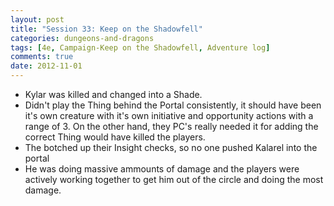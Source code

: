 ```yaml
---
layout: post
title: "Session 33: Keep on the Shadowfell"
categories: dungeons-and-dragons
tags: [4e, Campaign-Keep on the Shadowfell, Adventure log]
comments: true
date: 2012-11-01
---
```


  * Kylar was killed and changed into a Shade.
  * Didn't play the Thing behind the Portal consistently, it should have been it's own creature with it's own initiative and opportunity actions with a range of 3. On the other hand, they PC's really needed it for adding the correct Thing would have killed the players.
  * The botched up their Insight checks, so no one pushed Kalarel into the portal
  * He was doing massive ammounts of damage and the players were actively working together to get him out of the circle and doing the most damage.